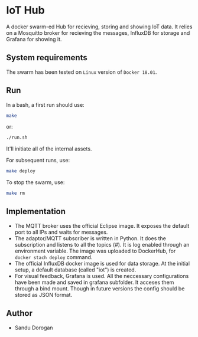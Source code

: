 # IoT Hub

A docker swarm-ed Hub for recieving, storing and showing IoT data.
It relies on a Mosquitto broker for recieving the messages, InfluxDB for storage and Grafana for showing it. 

## System requirements
The swarm has been tested on ```Linux``` version of ```Docker 18.01```.

## Run
In a bash, a first run should use:
```bash
make
```
or:
```bash
./run.sh
```
It'll initiate all of the internal assets.

For subsequent runs, use: 
```bash
make deploy
```

To stop the swarm, use:
```bash
make rm
```

## Implementation
* The MQTT broker uses the official Eclipse image. It exposes the default port to all IPs and waits for messages.
* The adaptor/MQTT subscriber is written in Python. It does the subscription and listens to all the topics (#). It is log enabled through an environment variable.
The image was uploaded to DockerHub, for ```docker stach deploy``` command.
* The official InfluxDB docker image is used for data storage. At the initial setup, a default database (called "iot") is created.
* For visual feedback, Grafana is used. All the neccessary configurations have been made and saved in grafana subfolder. It acceses them through a bind mount. Though in future versions the config should be stored as JSON format. 

## Author
* Sandu Dorogan
